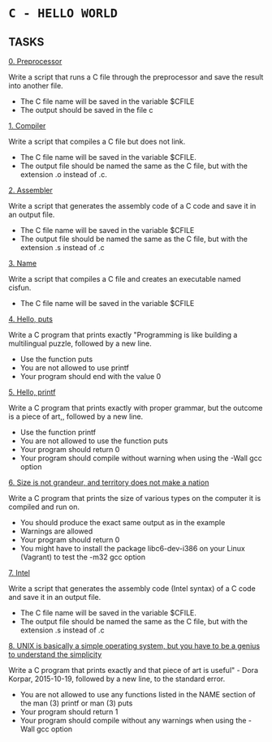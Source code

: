  `C - HELLO WORLD`
===================

## TASKS

[0. Preprocessor](https://github.com/Finally-Kwaku/alx-low_level_programming/blob/master/0x00-hello_world/0-preprocessor)

Write a script that runs a C file through the preprocessor and save the result into another file.

- The C file name will be saved in the variable $CFILE
- The output should be saved in the file c


[1. Compiler](https://github.com/Finally-Kwaku/alx-low_level_programming/blob/master/0x00-hello_world/1-compiler)

Write a script that compiles a C file but does not link.

- The C file name will be saved in the variable $CFILE.
- The output file should be named the same as the C file, but with the extension .o instead of .c.


[2. Assembler](https://github.com/Finally-Kwaku/alx-low_level_programming/blob/master/0x00-hello_world/2-assembler)

Write a script that generates the assembly code of a C code and save it in an output file.

- The C file name will be saved in the variable $CFILE
- The output file should be named the same as the C file, but with the extension .s instead of .c


[3. Name](https://github.com/Finally-Kwaku/alx-low_level_programming/blob/master/0x00-hello_world/3-name)

Write a script that compiles a C file and creates an executable named cisfun.

- The C file name will be saved in the variable $CFILE


[4. Hello, puts](https://github.com/Finally-Kwaku/alx-low_level_programming/blob/master/0x00-hello_world/4-puts.c)

Write a C program that prints exactly "Programming is like building a multilingual puzzle, followed by a new line.

- Use the function puts
- You are not allowed to use printf
- Your program should end with the value 0


[5. Hello, printf](https://github.com/Finally-Kwaku/alx-low_level_programming/blob/master/0x00-hello_world/5-printf.c)

Write a C program that prints exactly with proper grammar, but the outcome is a piece of art,, followed by a new line.

- Use the function printf
- You are not allowed to use the function puts
- Your program should return 0
- Your program should compile without warning when using the -Wall gcc option


[6. Size is not grandeur, and territory does not make a nation](https://github.com/Finally-Kwaku/alx-low_level_programming/blob/master/0x00-hello_world/6-size.c)

Write a C program that prints the size of various types on the computer it is compiled and run on.

- You should produce the exact same output as in the example
- Warnings are allowed
- Your program should return 0
- You might have to install the package libc6-dev-i386 on your Linux (Vagrant) to test the -m32 gcc option


[7. Intel](https://github.com/Finally-Kwaku/alx-low_level_programming/blob/master/0x00-hello_world/100-intel)

Write a script that generates the assembly code (Intel syntax) of a C code and save it in an output file.

- The C file name will be saved in the variable $CFILE.
- The output file should be named the same as the C file, but with the extension .s instead of .c

[8. UNIX is basically a simple operating system, but you have to be a genius to understand the simplicity](https://github.com/Finally-Kwaku/alx-low_level_programming/blob/master/0x00-hello_world/101-quote.c)

Write a C program that prints exactly and that piece of art is useful" - Dora Korpar, 2015-10-19, followed by a new line, to the standard error.

- You are not allowed to use any functions listed in the NAME section of the man (3) printf or man (3) puts
- Your program should return 1
- Your program should compile without any warnings when using the -Wall gcc option
